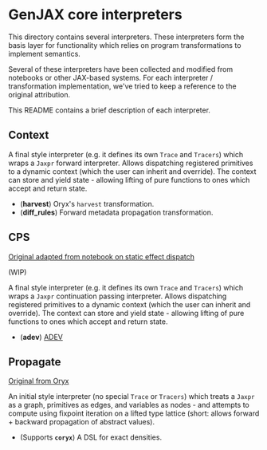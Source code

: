 # GenJAX core interpreters

This directory contains several interpreters. These interpreters form the basis layer for functionality which relies on program transformations to implement semantics.

Several of these interpreters have been collected and modified from notebooks or other JAX-based systems. For each interpreter / transformation implementation, we've tried to keep a reference to the original attribution.

This README contains a brief description of each interpreter.

## Context

A final style interpreter (e.g. it defines its own `Trace` and `Tracers`) which wraps a `Jaxpr` forward interpreter. Allows dispatching registered primitives to a dynamic context (which the user can inherit and override). The context can store and yield state - allowing lifting of pure functions to ones which accept and return state.

* (**harvest**) Oryx's `harvest` transformation.
* (**diff_rules**) Forward metadata propagation transformation.

## CPS

[Original adapted from notebook on static effect dispatch][effects_notebook]

(WIP)

A final style interpreter (e.g. it defines its own `Trace` and `Tracers`) which wraps a `Jaxpr` continuation passing interpreter. Allows dispatching registered primitives to a dynamic context (which the user can inherit and override). The context can store and yield state - allowing lifting of pure functions to ones which accept and return state.

* (**adev**) [ADEV](https://arxiv.org/pdf/2212.06386.pdf)

## Propagate

[Original from Oryx][oryx_propagate]

An initial style interpreter (no special `Trace` or `Tracers`) which treats a `Jaxpr` as a graph, primitives as edges, and variables as nodes - and attempts to compute using fixpoint iteration on a lifted type lattice (short: allows forward + backward propagation of abstract values).

* (Supports **`coryx`**) A DSL for exact densities.

[effects_notebook]: https://colab.research.google.com/drive/1HGs59anVC2AOsmt7C4v8yD6v8gZSJGm6#scrollTo=ukjVJ2Ls_6Q3
[oryx_propagate]: https://github.com/jax-ml/oryx/blob/main/oryx/core/interpreters/propagate.py
[oryx_harvest]: https://github.com/jax-ml/oryx/blob/main/oryx/core/interpreters/harvest.py
